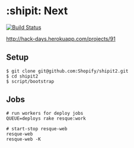 # :shipit: Next

[![Build Status](https://circleci.com/gh/Shopify/shipit2.png?circle-token=d265c5aba111546b090376fe314f396caa01c70c)](https://circleci.com/gh/Shopify/shipit2)

http://hack-days.herokuapp.com/projects/91

## Setup

```shell
$ git clone git@github.com:Shopify/shipit2.git
$ cd shipit2
$ script/bootstrap
```

## Jobs

```shell
# run workers for deploy jobs
QUEUE=deploys rake resque:work

# start-stop resque-web
resque-web
resque-web -K
```

